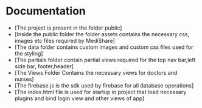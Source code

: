 # Documentation
- [The project is present in the folder public]
- [Inside the public folder the folder assets contains the necessary css, images etc files required by MediShare]
- [The data folder contains custom images and custom css files used for the styling]
- [The partials folder contain partial views required for the top nav bar,left side bar, footer,header]
- [The Views Folder Contains the necessary views for doctors and nurses]
- [The firebase.js is the sdk used by firebase for all database operations]
- [The index.html file is used for startup in project that load necessary plugins and bind login view and other views of app]



